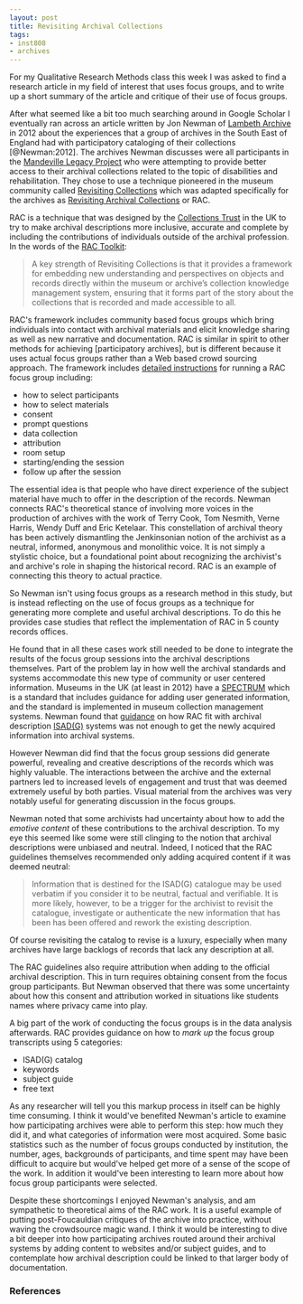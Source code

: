 ```yaml
---
layout: post
title: Revisiting Archival Collections
tags:
- inst808
- archives
---
```


For my Qualitative Research Methods class this week I was asked to find a 
research article in my field of interest that uses focus groups, and to 
write up a short summary of the article and critique of their use of 
focus groups.

After what seemed like a bit too much searching around in Google Scholar I
eventually ran across an article written by Jon Newman of [Lambeth Archive] in
2012 about the experiences that a group of archives in the South East of England
had with participatory cataloging of their collections [@Newman:2012]. The
archives Newman discusses were all participants in the [Mandeville Legacy
Project] who were attempting to provide better access to their archival
collections related to the topic of disabilities and rehabilitation. They chose
to use a technique pioneered in the museum community called [Revisiting
Collections] which was adapted specifically for the archives as [Revisiting
Archival Collections] or RAC.

RAC is a technique that was designed by the [Collections Trust] in the UK to try
to make archival descriptions more inclusive, accurate and complete by including
the contributions of individuals outside of the archival profession. In the
words of the [RAC Toolkit]:

> A key strength of Revisiting Collections is that it provides a framework 
> for embedding new understanding and perspectives on objects and records 
> directly within the museum or archive’s collection knowledge management 
> system, ensuring that it forms part of the story about the collections 
> that is recorded and made accessible to all.

RAC's framework includes community based focus groups which bring
individuals into contact with archival materials and elicit knowledge sharing
as well as new narrative and documentation. RAC is similar in spirit to other
methods for achieving [participatory archives], but is different because it uses
actual focus groups rather than a Web based crowd sourcing approach. The 
framework includes [detailed instructions] for running a RAC focus group 
including:

* how to select participants
* how to select materials
* consent
* prompt questions
* data collection
* attribution
* room setup
* starting/ending the session
* follow up after the session

The essential idea is that people who have direct experience of the subject
material have much to offer in the description of the records. Newman connects
RAC's theoretical stance of involving more voices in the production of archives
with the work of Terry Cook, Tom Nesmith, Verne Harris, Wendy Duff and Eric
Ketelaar. This constellation of archival theory has been actively dismantling
the Jenkinsonian notion of the archivist as a neutral, informed, anonymous and
monolithic voice. It is not simply a stylistic choice, but a foundational point
about recognizing the archivist's and archive's role in shaping the historical
record. RAC is an example of connecting this theory to actual practice.

So Newman isn't using focus groups as a research method in this study, but is
instead reflecting on the use of focus groups as a technique for generating 
more complete and useful archival descriptions. To do this he provides
case studies that reflect the implementation of RAC in 5 county records offices.

He found that in all these cases work still needed to be done to integrate the 
results of the focus group sessions into the archival descriptions themselves. 
Part of the problem lay in how well the archival standards and systems
accommodate this new type of community or user centered information. Museums in
the UK (at least in 2012) have a [SPECTRUM] which is a standard that includes 
guidance for adding user generated information, and the standard is implemented
in museum collection management systems. Newman found that [guidance] on how 
RAC fit with archival description [ISAD(G)] systems was not enough to get the
newly acquired information into archival systems.

However Newman did find that the focus group sessions did generate powerful,
revealing and creative descriptions of the records which was highly valuable.
The interactions between the archive and the external partners led to
increased levels of engagement and trust that was deemed extremely useful by
both parties. Visual material from the archives was very notably useful for
generating discussion in the focus groups.

Newman noted that some archivists had uncertainty about how to add the 
*emotive content* of these contributions to the archival description. To my 
eye this seemed like some were still clinging to the notion that archival 
descriptions were unbiased and neutral. Indeed, I noticed that the RAC 
guidelines themselves recommended only adding acquired content if it was deemed
neutral:

> Information that is destined for the ISAD(G) catalogue may be used 
> verbatim if you consider it to be neutral, factual and verifiable. 
> It is more likely, however, to be a trigger for the archivist to
> revisit the catalogue, investigate or authenticate the new information 
> that has been has been offered and rework the existing description. 

Of course revisiting the catalog to revise is a luxury, especially when many
archives have large backlogs of records that lack any description at all.

The RAC guidelines also require attribution when adding to the official 
archival description. This in turn requires obtaining consent from the focus 
group participants. But Newman observed that there was some uncertainty about 
how this consent and attribution worked in situations like students names 
where privacy came into play.

A big part of the work of conducting the focus groups is in the data analysis
afterwards. RAC provides guidance on how to *mark up* the focus group
transcripts using 5 categories:

* ISAD(G) catalog
* keywords
* subject guide
* free text

As any researcher will tell you this markup process in itself can be highly time
consuming. I think it would've benefited Newman's article to examine how
participating archives were able to perform this step: how much they did it, and
what categories of information were most acquired. Some basic statistics such as
the number of focus groups conducted by institution, the number, ages,
backgrounds of participants, and time spent may have been difficult to acquire
but would've helped get more of a sense of the scope of the work. In addition it
would've been interesting to learn more about how focus group participants were
selected.

Despite these shortcomings I enjoyed Newman's analysis, and am sympathetic to
theoretical aims of the RAC work. It is a useful example of putting
post-Foucauldian critiques of the archive into practice, without waving the
crowdsource magic wand.  I think it would be interesting to dive a bit deeper
into how participating archives routed around their archival systems by adding
content to websites and/or subject guides, and to contemplate how archival
description could be linked to that larger body of documentation.

### References

[Lambeth Archive]: http://www.lambeth.gov.uk/places/lambeth-archives
[Mandeville Legacy Project]: http://www.mandevillelegacy.org.uk/category_id__24.aspx
[Revisiting Collections]: http://www.collectionstrust.org.uk/item/13524-revisiting-collections
[Revisiting Archival Collections]: http://www.collectionstrust.org.uk/shop/item/1676-revisiting-archive-collections-a-toolkit-for-capturing-and-sharing-multiple-perspectives-on-archive-collections
[RAC Toolkit]: http://www.collectionstrust.org.uk/images/documents/c1/a520/f6/revisiting_archives_toolkit.pdf
[Running a Revisting Collections Focus Group]: http://www.collectionstrust.org.uk/item/986-running-a-revisiting-collections-focus-group
[detailed instructions]: http://www.collectionstrust.org.uk/item/986-running-a-revisiting-collections-focus-group
[Collections Trust]: http://www.collectionstrust.org.uk/
[SPECTRUM]: http://www.collectionstrust.org.uk/spectrum
[ISAD(G)]: https://en.wikipedia.org/wiki/ISAD(G)
[guidance]: http://www.collectionstrust.org.uk/item/845-revisiting-collections-adding-new-information-to-archive-catalogues-and-finding-aids
[online focus groups]: https://en.wikipedia.org/wiki/Online_focus_group
